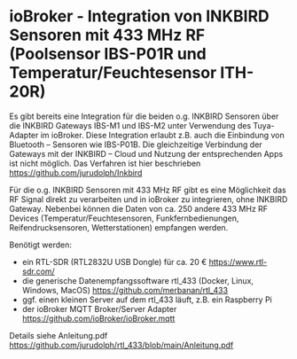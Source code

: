 # ioBroker - Integration von INKBIRD Sensoren mit 433 MHz RF (Poolsensor IBS-P01R und Temperatur/Feuchtesensor ITH-20R)

Es gibt bereits eine Integration für die beiden o.g. INKBIRD Sensoren über die INKBIRD Gateways IBS-M1 und IBS-M2 unter Verwendung des Tuya-Adapter im ioBroker. Diese Integration erlaubt z.B. auch die Einbindung von Bluetooth – Sensoren wie IBS-P01B. Die gleichzeitige Verbindung der Gateways mit der INKBIRD – Cloud und Nutzung der entsprechenden Apps ist nicht möglich. Das Verfahren ist hier beschrieben https://github.com/jurudolph/Inkbird

Für die o.g. INKBIRD Sensoren mit 433 MHz RF gibt es eine Möglichkeit das RF Signal direkt zu verarbeiten und in ioBroker zu integrieren, ohne INKBIRD Gateway. Nebenbei können die Daten von ca. 250 andere 433 MHz RF Devices (Temperatur/Feuchtesensoren, Funkfernbedienungen, Reifendrucksensoren, Wetterstationen) empfangen werden.

Benötigt werden:
- ein RTL-SDR (RTL2832U USB Dongle) für ca. 20 € https://www.rtl-sdr.com/
- die generische Datenempfangssoftware rtl_433 (Docker, Linux, Windows, MacOS) https://github.com/merbanan/rtl_433
- ggf. einen kleinen Server auf dem rtl_433 läuft, z.B. ein Raspberry Pi
- der ioBroker MQTT Broker/Server Adapter https://github.com/ioBroker/ioBroker.mqtt

Details siehe Anleitung.pdf https://github.com/jurudolph/rtl_433/blob/main/Anleitung.pdf
